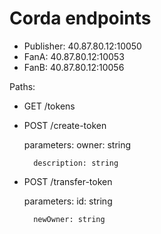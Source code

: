 # Corda endpoints

* Publisher: 40.87.80.12:10050
* FanA: 40.87.80.12:10053
* FanB: 40.87.80.12:10056

Paths:

* GET /tokens

* POST /create-token

    parameters:
        owner: string
        
        description: string
      
* POST /transfer-token

    parameters:
        id: string
        
        newOwner: string
